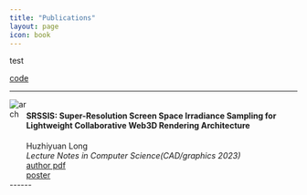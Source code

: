 ```yaml
---
title: "Publications"
layout: page
icon: book
---
```


<p>test</p>
<div class="more"><a href="./test.html">code</a></div>

------
<div style="display: flex;">
<img class="img-square" src="2023/SRSSIS/pic.jpg" title="arch">
<div>
<h4>SRSSIS: Super-Resolution Screen Space Irradiance Sampling for Lightweight Collaborative Web3D Rendering Architecture</h4>
Huzhiyuan Long
<br>
<i>Lecture Notes in Computer Science(CAD/graphics 2023)</i>
<br>
<div class="more"><a href="./2023/SRSSIS/SRSSIS.pdf">author pdf</a></div> 
<div class="more"><a href="./2023/SRSSIS/poster.pdf">poster</a></div>
</div>
</div>
------

